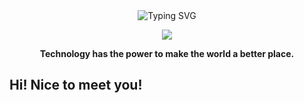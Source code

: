 <div align="center">
  
  <!-- dynamic typing effect 动态打字效果 -->
  <div align="center">
    <div>
      <img src="https://readme-typing-svg.demolab.com?font=Fira+Code&pause=1000&random=false&width=435&lines=System.out.println(%22Hello+World!%22)&center=true" alt="Typing SVG" />
    </div>
  </div>

  <!-- knock code pictures 敲代码的图片 -->
  <img src="https://github-readme-stats.vercel.app/api?username=codeLikeO" /><br>

  <!-- profile logo 个人资料徽标 -->
    
<p><b>Technology has the power to make the world a better place.</b></p>
</div>

## Hi! Nice to meet you!
